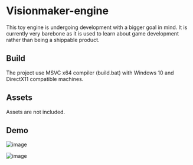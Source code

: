 # Visionmaker-engine

This toy engine is undergoing development with a bigger goal in mind.
It is currently very barebone as it is used to learn about game development rather than being a shippable product.

## Build
The project use MSVC x64 compiler (build.bat) with Windows 10 and DirectX11 compatible machines.

## Assets
Assets are not included.

## Demo
![image](https://user-images.githubusercontent.com/31406141/192157301-7f2e78fc-b0ca-44f0-96f4-d9cbdcbc2ffa.png)

![image](https://user-images.githubusercontent.com/31406141/192157307-a57c42a9-3f92-4403-a493-fd517c97c32d.png)
